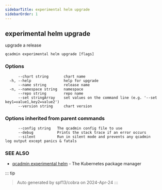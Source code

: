 ```yaml
---
sidebarTitle: experimental helm upgrade
sidebarOrder: 1
---
```


## experimental helm upgrade

upgrade a release

```
qcadmin experimental helm upgrade [flags]
```

### Options

```
      --chart string       chart name
  -h, --help               help for upgrade
      --name string        release name
  -n, --namespace string   namespace
      --repo string        repo name
      --set stringArray    set values on the command line (e.g. '--set key1=value1,key2=value2')
      --version string     chart version
```

### Options inherited from parent commands

```
      --config string   The qcadmin config file to use
      --debug           Prints the stack trace if an error occurs
      --silent          Run in silent mode and prevents any qcadmin log output except panics & fatals
```

### SEE ALSO

* [qcadmin experimental helm](experimental_helm.md)	 - The Kubernetes package manager

::: tip
>Auto generated by spf13/cobra on 2024-Apr-24
:::